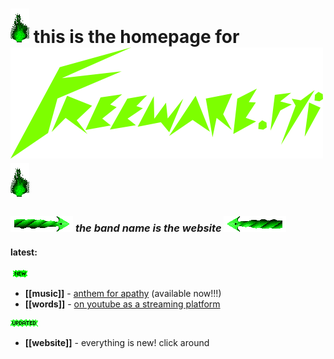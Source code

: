 # ![green_flame](media/green_flame.gif) this is the homepage for ![freeware_logo](media/freeware_logo.bmp) ![green_flame](media/green_flame.gif)

### ![Rgreen](media/Rgreen.gif)        *the band name is the website*        ![Lgreen](media/Lgreen.gif)

#### **latest**: 

![new](media/newgreen1.gif)<br>
- **[[music]]** - [anthem for apathy](site/music.html) (available now!!!)<br>
- **[[words]]** - [on youtube as a streaming platform](site/words_youtube.html)

![updated](media/Updatedgreen.gif)<br>
- **[[website]]** - everything is new! click around


